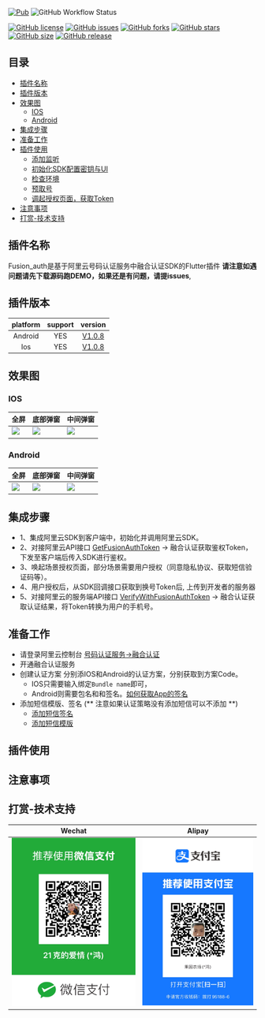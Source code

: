 [![Pub](https://img.shields.io/pub/v/fusion_auth.svg)](https://pub.flutter-io.cn/packages/fusion_auth)
![GitHub Workflow Status](https://img.shields.io/github/actions/workflow/status/CodeGather/fusion_auth/publish.yml)


[![GitHub license](https://img.shields.io/github/license/CodeGather/fusion_auth?style=social)](https://github.com/CodeGather/fusion_auth/blob/master/LICENSE)
[![GitHub issues](https://img.shields.io/github/issues/CodeGather/fusion_auth?style=social)](https://github.com/CodeGather/fusion_auth/issues)
[![GitHub forks](https://img.shields.io/github/forks/CodeGather/fusion_auth?style=social)](https://github.com/CodeGather/fusion_auth/network)
[![GitHub stars](https://img.shields.io/github/stars/CodeGather/fusion_auth?style=social)](https://github.com/CodeGather/fusion_auth/stargazers)
[![GitHub size](https://img.shields.io/github/repo-size/CodeGather/fusion_auth?style=social)](https://github.com/CodeGather/fusion_auth)
[![GitHub release](https://img.shields.io/github/v/release/CodeGather/fusion_auth?style=social)](https://github.com/CodeGather/fusion_auth/releases)

## 目录
* [插件名称](#插件名称)
* [插件版本](#插件版本)
* [效果图](#效果图)
    * [IOS](#IOS)
    * [Android](#Android)
* [集成步骤](#集成步骤)
* [准备工作](#准备工作)
* [插件使用](#插件使用)
    * [添加监听](#1-添加监听)
    * [初始化SDK配置密钥与UI](#2初始化sdk-initsdk)
    * [检查环境](#3一键登录获取token-login)
    * [预取号](#4检查认证环境-checkverifyenable)
    * [调起授权页面，获取Token](#5一键登录预取号-accelerateloginpage)
* [注意事项](#注意事项)
* [打赏-技术支持](#打赏-技术支持)


## 插件名称

Fusion_auth是基于阿里云号码认证服务中融合认证SDK的Flutter插件 **请注意如遇问题请先下载源码跑DEMO，如果还是有问题，请提issues**,

## 插件版本

| platform | support |                                          version                                          |
|:--------:|:-------:|:-----------------------------------------------------------------------------------------:|
| Android  |   YES   | [V1.0.8](https://help.aliyun.com/zh/pnvs/developer-reference/the-android-client-access-3) |
|   Ios    |   YES   |   [V1.0.8](https://help.aliyun.com/zh/pnvs/developer-reference/the-ios-client-access-3)   |

## 效果图

### IOS

| 全屏                      | 底部弹窗               | 中间弹窗                   |
|-------------------------|--------------------|------------------------|
| ![]( "full_screen_ios") | ![]( "dialog_ios") | ![]( "bottomShot_ios") |

### Android

| 全屏                          | 底部弹窗                   | 中间弹窗                       |
|-----------------------------|------------------------|----------------------------|
| ![]( "full_screen_android") | ![]( "dialog_android") | ![]( "bottomShot_android") |

## 集成步骤

  - 1、集成阿里云SDK到客户端中，初始化并调用阿里云SDK。
  - 2、对接阿里云API接口 [GetFusionAuthToken](https://help.aliyun.com/zh/pnvs/developer-reference/api-dypnsapi-2017-05-25-getfusionauthtoken) -> 融合认证获取鉴权Token，下发至客户端后传入SDK进行鉴权。
  - 3、唤起场景授权页面，部分场景需要用户授权（同意隐私协议、获取短信验证码等）。
  - 4、用户授权后，从SDK回调接口获取到换号Token后, 上传到开发者的服务器
  - 5、对接阿里云的服务端API接口 [VerifyWithFusionAuthToken](https://help.aliyun.com/document_detail/2384478.html) -> 融合认证获取认证结果，将Token转换为用户的手机号。

## 准备工作

 - 请登录阿里云控制台 [号码认证服务->融合认证](https://dypns.console.aliyun.com/fusionSolution/All)
 - 开通融合认证服务
 - 创建认证方案 分别添IOS和Android的认证方案，分别获取到方案Code。
   - IOS只需要输入绑定`Bundle name`即可，
   - Android则需要包名和和签名。[如何获取App的签名](https://help.aliyun.com/document_detail/87870.html) 
 - 添加短信模版、签名 (** 注意如果认证策略没有添加短信可以不添加 **)
   - [添加短信签名](https://dysms.console.aliyun.com/domestic/text/sign/add) 
   - [添加短信模版](https://dysms.console.aliyun.com/domestic/text/template/add) 

## 插件使用

## 注意事项

## 打赏-技术支持
| Wechat                                                                                        | Alipay                                                                                        |
|-----------------------------------------------------------------------------------------------|-----------------------------------------------------------------------------------------------|
| ![](https://github.com/CodeGather/fusion_auth/blob/main/screenshots/play_wechat.jpg "Wechat") | ![](https://github.com/CodeGather/fusion_auth/blob/main/screenshots/play_alipay.jpg "Alipay") |
